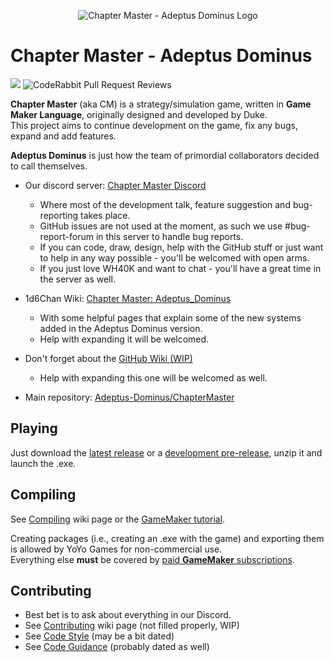 <p align="center">
  <img src="https://github.com/user-attachments/assets/47772b42-59ad-4fdf-84de-ae9bcba999be" alt="Chapter Master - Adeptus Dominus Logo"/>
</p>

# Chapter Master - Adeptus Dominus
[![](https://dcbadge.limes.pink/api/server/https://discord.gg/zAGpqHzsXQ?style=flat)](https://discord.gg/zAGpqHzsXQ)
![CodeRabbit Pull Request Reviews](https://img.shields.io/coderabbit/prs/github/Adeptus-Dominus/ChapterMaster?style=flat)

**Chapter Master** (aka CM) is a strategy/simulation game, written in **Game Maker Language**, originally designed and developed by Duke.\
This project aims to continue development on the game, fix any bugs, expand and add features.

**Adeptus Dominus** is just how the team of primordial collaborators decided to call themselves.

- Our discord server: [Chapter Master Discord](https://discord.gg/zAGpqHzsXQ)
  - Where most of the development talk, feature suggestion and bug-reporting takes place.
  - GitHub issues are not used at the moment, as such we use #bug-report-forum in this server to handle bug reports.
  - If you can code, draw, design, help with the GitHub stuff or just want to help in any way possible - you'll be welcomed with open arms.
  - If you just love WH40K and want to chat - you'll have a great time in the server as well.

- 1d6Chan Wiki: [Chapter Master: Adeptus_Dominus](https://1d6chan.miraheze.org/wiki/Category:Chapter_Master_:_Adeptus_Dominus)
  - With some helpful pages that explain some of the new systems added in the Adeptus Dominus version.
  - Help with expanding it will be welcomed.

- Don't forget about the [GitHub Wiki (WIP)](https://github.com/Adeptus-Dominus/ChapterMaster/wiki)
  - Help with expanding this one will be welcomed as well.

- Main repository: [Adeptus-Dominus/ChapterMaster](https://github.com/Adeptus-Dominus/ChapterMaster)

## Playing
Just download the [latest release](https://github.com/Adeptus-Dominus/ChapterMaster/releases/latest) or a [development pre-release](https://github.com/Adeptus-Dominus/ChapterMaster/releases), unzip it and launch the .exe.

## Compiling

See [Compiling](https://github.com/Adeptus-Dominus/ChapterMaster/wiki/Compiling) wiki page or the [GameMaker tutorial](https://help.gamemaker.io/hc/en-us/articles/235186048-Setting-Up-For-Windows).

Creating packages (i.e., creating an .exe with the game) and exporting them is allowed by YoYo Games for non-commercial use.\
Everything else **must** be covered by [paid **GameMaker** subscriptions](https://gamemaker.io/en/get).

## Contributing

- Best bet is to ask about everything in our Discord.
- See [Contributing](https://github.com/Adeptus-Dominus/ChapterMaster/wiki/Contributing) wiki page (not filled properly, WIP)
- See [Code Style](https://github.com/Adeptus-Dominus/ChapterMaster/blob/main/docs/CODE_STYLE.md) (may be a bit dated)
- See [Code Guidance](https://github.com/Adeptus-Dominus/ChapterMaster/blob/main/docs/code_guidance.md) (probably dated as well)

